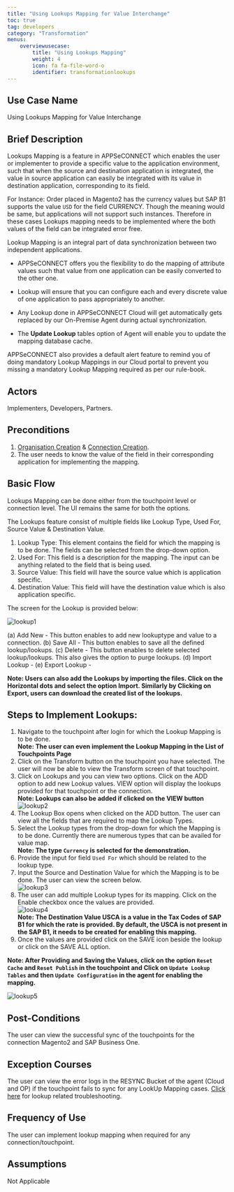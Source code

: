 ```yaml
---
title: "Using Lookups Mapping for Value Interchange"
toc: true
tag: developers
category: "Transformation"
menus: 
    overviewusecase:
        title: "Using Lookups Mapping"
        weight: 4
        icon: fa fa-file-word-o
        identifier: transformationlookups
---
```


## Use Case Name
Using Lookups Mapping for Value Interchange

## Brief Description

Lookups Mapping is a feature in APPSeCONNECT which enables the user or implementer to provide a specific value to the application environment, such that when the source and destination application is integrated, 
the value in source application can easily be integrated with its value in destination application, corresponding to its field. 

For Instance: Order placed in Magento2 has the currency value`$` but SAP B1 supports the value `USD` for the field CURRENCY. Though the meaning would be same, but applications will not support such instances. 
Therefore in these cases Lookups mapping needs to be implemented where the both values of the field can be integrated error free.

Lookup Mapping is an integral part of data synchronization between two independent applications. 

* APPSeCONNECT offers you the flexibility to do the mapping of attribute values such that value from one application can be easily converted to the other one.

* Lookup will ensure that you can configure each and every discrete value of one application to pass appropriately to another.  

* Any Lookup done in APPSeCONNECT Cloud will get automatically gets replaced by our On-Premise Agent during actual synchronization. 

* The **Update Lookup** tables option of Agent will enable you to update the mapping database cache.

APPSeCONNECT also provides a default alert feature to remind you of doing mandatory Lookup Mappings in our Cloud portal 
to prevent you missing a mandatory Lookup Mapping required as per our rule-book.

## Actors

 Implementers, Developers, Partners.

## Preconditions

1.	[Organisation Creation]() & [Connection Creation](/getting%20started/configurations-for-integration/#creating-connection--executing-the-touchpoint).
2.	The user needs to know the value of the field in their corresponding application for implementing the mapping.

## Basic Flow

Lookups Mapping can be done either from the touchpoint level or connection level. The UI remains the same for both 
the options.

The Lookups feature consist of multiple fields like Lookup Type, Used For, Source Value & Destination Value.

1.	Lookup Type: This element contains the field for which the mapping is to be done. The fields can be selected from the drop-down option.
2.	Used For: This field is a description for the mapping. The input can be anything related to the field that is being used.
3.	Source Value: This field will have the source value which is application specific.
4.	Destination Value: This field will have the destination value which is also application specific.

The screen for the Lookup is provided below:

![lookup1](/staticfiles/Transformation/media/lookup1.png)

(a) Add New - This button enables to add new lookuptype and value to a connection.
(b) Save All - This button enables to save all the defined lookup/lookups.
(c) Delete - This button enables to delete selected lookup/lookups. This also gives the option to 
purge lookups. 
(d) Import Lookup -
(e) Export Lookup - 

**Note: Users can also add the Lookups by importing the files. 
Click on the Horizontal dots and select the option Import. Similarly by Clicking on Export,
users can download the created list of the lookups.**

## Steps to Implement Lookups:

1.	Navigate to the touchpoint after login for which the Lookup Mapping is to be done.  
**Note: The user can even implement the Lookup Mapping in the List of Touchpoints Page**
2.	Click on the Transform button on the touchpoint you have selected. The user will now be able to view the Transform screen of that touchpoint.
3.	Click on Lookups and you can view two options. Click on the ADD option to add new Lookup values. 
    VIEW option will display the lookups provided for that touchpoint or the connection.     
**Note: Lookups can also be added if clicked on the VIEW button**  
![lookup2](/staticfiles/Transformation/media/lookup2.png)
4.	The Lookup Box opens when clicked on the ADD button. The user can view all the fields that are required to map the 
    Lookup Types.
5.	Select the Lookup types from the drop-down for which the Mapping is to be done. Currently there are numerous types 
    that can be availed for value map.       
**Note: The type `Currency` is selected for the demonstration.**
6.	Provide the input for field `Used For` which should be related to the lookup type.
7.	Input the Source and Destination Value for which the Mapping is to be done. The user can view the screen below.  
![lookup3](/staticfiles/Transformation/media/lookup3.png)
8.  The user can add multiple Lookup types for its mapping. Click on the Enable checkbox once the values are provided.  
![lookup4](/staticfiles/Transformation/media/lookup4.png)  
**Note: The Destination Value USCA is a value in the Tax Codes of SAP B1 for which the rate is provided. By default, 
the USCA is not present in the SAP B1, it needs to be created for enabling this mapping.**
9.	Once the values are provided click on the SAVE icon beside the lookup or click on the SAVE ALL option.  

**Note: After Providing and Saving the Values, click on the option `Reset Cache` and `Reset Publish` in the touchpoint and 
Click on `Update Lookup Tables` and then `Update Configuration` in the agent for enabling the mapping.**

![lookup5](/staticfiles/Transformation/media/lookup5.png)

## Post-Conditions
The user can view the successful sync of the touchpoints for the connection Magento2 and SAP Business One.

## Exception Courses
The user can view the error logs in the RESYNC Bucket of the agent (Cloud and OP) if the touchpoint fails to sync for any LookUp Mapping cases. 
[Click here](/transformation/troubleshooting/#troubleshooting-process-for-scenario-3) for lookup related troubleshooting.

## Frequency of Use
The user can implement lookup mapping when required for any connection/touchpoint. 

## Assumptions
Not Applicable